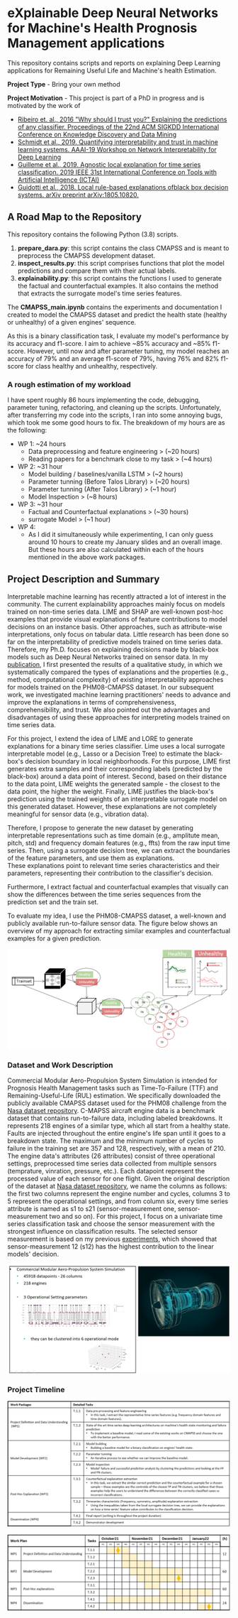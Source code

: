 # eXplainable Deep Neural Networks for Machine's Health Prognosis Management applications

This repository contains scripts and reports on explaining Deep Learning applications for Remaining Useful Life and Machine's health Estimation.

**Project Type** - Bring your own method

**Project Motivation** - This project is part of a PhD in progress and is motivated by the work of 
* [Ribeiro et. al., 2016 "Why should I trust you?" Explaining the predictions of any classifier. Proceedings of the 22nd ACM SIGKDD International Conference on Knowledge Discovery and Data Mining](https://www.kdd.org/kdd2016/papers/files/rfp0573-ribeiroA.pdf)
* [Schmidt et al., 2019. Quantifying interpretability and trust in machine learning systems. AAAI-19 Workshop on Network Interpretability for Deep Learning](https://arxiv.org/abs/1901.08558)
* [Guilleme et al., 2019. Agnostic local explanation for time series classification. 2019 IEEE 31st International Conference on Tools with Artificial Intelligence (ICTAI)](https://ieeexplore.ieee.org/document/8995349/)
* [Guidotti et al., 2018. Local rule-based explanations ofblack box decision systems. arXiv preprint arXiv:1805.10820.](https://arxiv.org/abs/1805.10820)

## A Road Map to the Repository
This repository contains the following Python (3.8) scripts.

1. __prepare_dara.py__: this script contains the class CMAPSS and is meant to preprocess the CMAPSS development dataset.
2. __inspect_results.py__: this script comprises functions that plot the model predictions and compare them with their actual labels. 
3. __explainability.py__: this script contains the functions I used to generate the factual and counterfactual examples. It also contains the method that extracts the surrogate model's time series features.

The __CMAPSS_main.ipynb__ contains the experiments and documentation I created to model the CMAPSS dataset and predict the health state (healthy or unhealthy) of a given engines' sequence.

As this is a binary classification task, I evaluate my model's performance by its accuracy and f1-score. I aim to achieve ~85% accuracy and ~85% f1-score. However, until now and after parameter tuning, my model reaches an accuracy of 79% and an average f1-score of 79%, having 76% and 82% f1-score for class healthy and unhealthy, respectively.

### A rough estimation of my workload
I have spent roughly 86 hours implementing the code, debugging, parameter tuning, refactoring, and cleaning up the scripts. 
Unfortunately, after transferring my code into the scripts, I ran into some annoying bugs, which took me some good hours to fix.
The breakdown of my hours are as the following:

- WP 1: ~24 hours
  - Data preprocessing and feature engineering > (~20 hours)
  - Reading papers for a benchmark close to my task > (~4 hours)
- WP 2:  ~31 hour
  - Model building / baselines/vanilla LSTM > (~2 hours)
  - Parameter tunning (Before Talos Library) > (~20 hours)
  - Parameter tunning (After Talos Library) > (~1 hour)
  - Model Inspection > (~8 hours)
- WP 3: ~31 hour
  - Factual and Counterfactual explanations > (~30 hours)
  - surrogate Model > (~1 hour)
- WP 4:  
  - As I did it simultaneously while experimenting, I can only guess around 10 hours to create my January slides and an overall image. But these hours are also calculated within each of the hours mentioned in the above work packages. 



## Project Description and Summary
Interpretable machine learning has recently attracted a lot of interest in the community. The current explainability approaches mainly focus on models trained on non-time series data. LIME and SHAP are well-known post-hoc examples that provide visual explanations of feature contributions to model decisions on an instance basis. Other approaches, such as attribute-wise interpretations, only focus on tabular data. Little research has been done so far on the interpretability of predictive models trained on time series data. Therefore, my Ph.D. focuses on explaining decisions made by black-box models such as Deep Neural Networks trained on sensor data. 
In my [publication](https://papers.phmsociety.org/index.php/phme/article/view/1244), I first presented the results of a qualitative study, in which we systematically compared the types of explanations and the properties (e.g., method, computational complexity) of existing interpretability approaches for models trained on the PHM08-CMAPSS dataset. In our subsequent work, we investigated machine learning practitioners' needs to advance and improve the explanations in terms of comprehensiveness, comprehensibility, and trust. We also pointed out the advantages and disadvantages of using these approaches for interpreting models trained on time series data.

For this project, I extend the idea of LIME and LORE to generate explanations for a binary time series classifier. 
Lime uses a local surrogate interpretable model (e.g., Lasso or a Decision Tree) to estimate the black-box's decision boundary in local neighborhoods. For this purpose, LIME first generates extra samples and their corresponding labels (predicted by the black-box) around a data point of interest. Second, based on their distance to the data point, LIME weights the generated sample - the closest to the data point, the higher the weight. Finally, LIME justifies the black-box's prediction using the trained weights of an interpretable surrogate model on this generated dataset. However, these explanations are not completely meaningful for sensor data (e.g., vibration data). 

Therefore, I propose to generate the new dataset by generating interpretable representations such as time domain (e.g., amplitute mean, pitch, std) and frequency domain features (e.g., ffts) from the raw input time series. 
Then, using a surrogate decision tree, we can extract the boundaries of the feature parameters, and use them as explanations.   
These explanations point to relevant time series characteristics and their parameters, representing their contribution to the classifier's decision. 

Furthermore, I extract factual and counterfactual examples that visually can show the differences between the time series sequences from the prediction set and the train set.

To evaluate my idea, I use the PHM08-CMAPSS dataset, a well-known and publicly available run-to-failure sensor data. The figure below shows an overview of my approach for extracting similar examples and counterfactual examples for a given prediction.


![alt text][BigPicture]

[BigPicture]: figures/Big-Picture.png


### Dataset and Work Description
Commercial Modular Aero-Propulsion System Simulation is intended for Prognosis Health Management tasks such as Time-To-Failure (TTF) and Remaining-Useful-Life (RUL) estimation. We specifically downloaded the publicly available CMAPSS dataset used for the PHM08 challenge from the [Nasa dataset repository](https://ti.arc.nasa.gov/tech/dash/groups/pcoe/prognostic-data-repository/). C-MAPSS aircraft engine data is a benchmark dataset that contains run-to-failure data, including labeled breakdowns. It represents 218 engines of a similar type, which all start from a healthy state. Faults are injected throughout the entire engine's life span until it goes to a breakdown state. The maximum and the minimum number of cycles to failure in the training set are 357 and 128, respectively, with a mean of 210. The engine data's attributes (26 attributes) consist of three operational settings, preprocessed time series data collected from multiple sensors (temprature, vinration, pressure, etc.). Each datapoint represent the processed value of each sensor for one flight. Given the original description of the dataset at [Nasa dataset repository](https://ti.arc.nasa.gov/tech/dash/groups/pcoe/prognostic-data-repository/), we name the columns as follows: the first two columns represent the engine number and cycles, columns 3 to 5 represent the operational settings, and from column six, every time series attribute is named as s1 to s21 (sensor-measurement one, sensor-measurement two and so on). For this project, I focus on a univariate time series classification task and choose the sensor measurement with the strongest influence on classification results. The selected sensor measurement is based on my previous [experiments](https://papers.phmsociety.org/index.php/phme/article/view/1244), which showed that sensor-measurement 12 (s12) has the highest contribution to the linear models' decision.

![alt text][cmapss]

[cmapss]: figures/CMAPSS_description.png

### Project Timeline 

![alt text][wps]

[wps]: figures/WPs.png

![alt text][timeline]

[timeline]: figures/timeline.png


